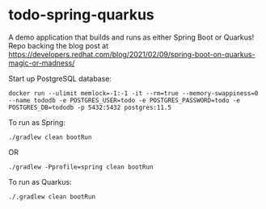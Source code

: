 # todo-spring-quarkus
A demo application that builds and runs as either Spring Boot or Quarkus! Repo backing the blog post at https://developers.redhat.com/blog/2021/02/09/spring-boot-on-quarkus-magic-or-madness/


Start up PostgreSQL database:

```
docker run --ulimit memlock=-1:-1 -it --rm=true --memory-swappiness=0 --name tododb -e POSTGRES_USER=todo -e POSTGRES_PASSWORD=todo -e POSTGRES_DB=tododb -p 5432:5432 postgres:11.5
```

To run as Spring:
```
./gradlew clean bootRun
```

OR

```
./gradlew -Pprofile=spring clean bootRun
```

To run as Quarkus:
```
./.gradlew clean bootRun
```
